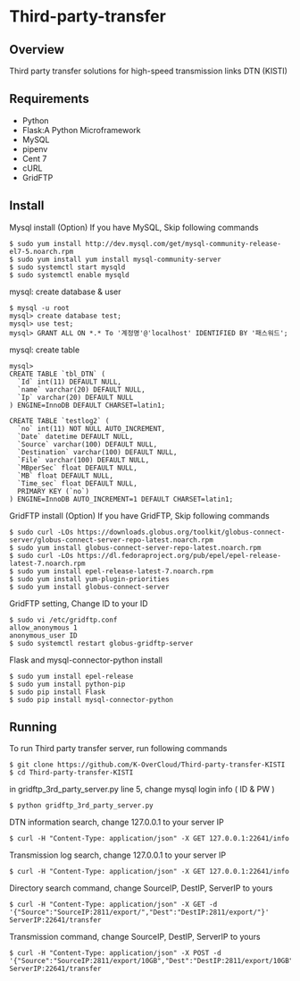 # Third-party-transfer

## Overview ##
Third party transfer solutions for high-speed transmission links DTN (KISTI)


## Requirements
* Python
* Flask:A Python Microframework
* MySQL
* pipenv
* Cent 7 
* cURL
* GridFTP


## Install 

Mysql install 
(Option) If you have MySQL, Skip following commands

```
$ sudo yum install http://dev.mysql.com/get/mysql-community-release-el7-5.noarch.rpm
$ sudo yum install yum install mysql-community-server
$ sudo systemctl start mysqld
$ sudo systemctl enable mysqld
```
mysql: create database & user
```
$ mysql -u root
mysql> create database test;
mysql> use test;
mysql> GRANT ALL ON *.* To '계정명'@'localhost' IDENTIFIED BY '패스워드';
```

mysql: create table
```
mysql> 
CREATE TABLE `tbl_DTN` (
  `Id` int(11) DEFAULT NULL,
  `name` varchar(20) DEFAULT NULL,
  `Ip` varchar(20) DEFAULT NULL
) ENGINE=InnoDB DEFAULT CHARSET=latin1;

CREATE TABLE `testlog2` (
  `no` int(11) NOT NULL AUTO_INCREMENT,
  `Date` datetime DEFAULT NULL,
  `Source` varchar(100) DEFAULT NULL,
  `Destination` varchar(100) DEFAULT NULL,
  `File` varchar(100) DEFAULT NULL,
  `MBperSec` float DEFAULT NULL,
  `MB` float DEFAULT NULL,
  `Time_sec` float DEFAULT NULL,
  PRIMARY KEY (`no`)
) ENGINE=InnoDB AUTO_INCREMENT=1 DEFAULT CHARSET=latin1;
```
GridFTP install
(Option) If you have GridFTP, Skip following commands
```
$ sudo curl -LOs https://downloads.globus.org/toolkit/globus-connect-server/globus-connect-server-repo-latest.noarch.rpm
$ sudo yum install globus-connect-server-repo-latest.noarch.rpm
$ sudo curl -LOs https://dl.fedoraproject.org/pub/epel/epel-release-latest-7.noarch.rpm
$ sudo yum install epel-release-latest-7.noarch.rpm
$ sudo yum install yum-plugin-priorities
$ sudo yum install globus-connect-server
```

GridFTP setting,
Change ID to your ID
```
$ sudo vi /etc/gridftp.conf
allow_anonymous 1
anonymous_user ID
$ sudo systemctl restart globus-gridftp-server
```

Flask and mysql-connector-python install 
```
$ sudo yum install epel-release
$ sudo yum install python-pip
$ sudo pip install Flask
$ sudo pip install mysql-connector-python
```

## Running
To run Third party transfer server, run following commands

```
$ git clone https://github.com/K-OverCloud/Third-party-transfer-KISTI
$ cd Third-party-transfer-KISTI
```
in gridftp_3rd_party_server.py line 5, 
change mysql login info ( ID & PW )
```
$ python gridftp_3rd_party_server.py
```

DTN information search, change 127.0.0.1 to your server IP
```
$ curl -H "Content-Type: application/json" -X GET 127.0.0.1:22641/info
```

Transmission log search, change 127.0.0.1 to your server IP
```
$ curl -H "Content-Type: application/json" -X GET 127.0.0.1:22641/info
```

Directory search command, change SourceIP, DestIP, ServerIP to yours
```
$ curl -H "Content-Type: application/json" -X GET -d '{"Source":"SourceIP:2811/export/","Dest":"DestIP:2811/export/"}' ServerIP:22641/transfer
```

Transmission command, change SourceIP, DestIP, ServerIP to yours
```
$ curl -H "Content-Type: application/json" -X POST -d '{"Source":"SourceIP:2811/export/10GB","Dest":"DestIP:2811/export/10GB"}' ServerIP:22641/transfer
```
